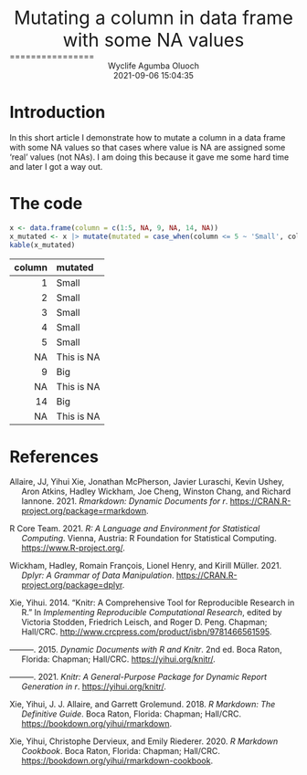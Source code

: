 <center>
<font aspan size = '6'>Mutating a column in data frame with some NA
values</font>
</center>
================
<center>
Wyclife Agumba Oluoch <wyclifeoluoch@gmail.com>
</center>
<center>
2021-09-06 15:04:35
</center>

# Introduction

In this short article I demonstrate how to mutate a column in a data
frame with some NA values so that cases where value is NA are assigned
some ‘real’ values (not NAs). I am doing this because it gave me some
hard time and later I got a way out.

# The code

``` r
x <- data.frame(column = c(1:5, NA, 9, NA, 14, NA))
x_mutated <- x |> mutate(mutated = case_when(column <= 5 ~ 'Small', column > 5 ~ 'Big', column |> is.na() ~ 'This is NA'))
kable(x_mutated)
```

| column | mutated    |
|-------:|:-----------|
|      1 | Small      |
|      2 | Small      |
|      3 | Small      |
|      4 | Small      |
|      5 | Small      |
|     NA | This is NA |
|      9 | Big        |
|     NA | This is NA |
|     14 | Big        |
|     NA | This is NA |

# References

<div id="refs" class="references csl-bib-body hanging-indent">

<div id="ref-R-rmarkdown" class="csl-entry">

Allaire, JJ, Yihui Xie, Jonathan McPherson, Javier Luraschi, Kevin
Ushey, Aron Atkins, Hadley Wickham, Joe Cheng, Winston Chang, and
Richard Iannone. 2021. *Rmarkdown: Dynamic Documents for r*.
<https://CRAN.R-project.org/package=rmarkdown>.

</div>

<div id="ref-R-base" class="csl-entry">

R Core Team. 2021. *R: A Language and Environment for Statistical
Computing*. Vienna, Austria: R Foundation for Statistical Computing.
<https://www.R-project.org/>.

</div>

<div id="ref-R-dplyr" class="csl-entry">

Wickham, Hadley, Romain François, Lionel Henry, and Kirill Müller. 2021.
*Dplyr: A Grammar of Data Manipulation*.
<https://CRAN.R-project.org/package=dplyr>.

</div>

<div id="ref-knitr2014" class="csl-entry">

Xie, Yihui. 2014. “Knitr: A Comprehensive Tool for Reproducible Research
in R.” In *Implementing Reproducible Computational Research*, edited by
Victoria Stodden, Friedrich Leisch, and Roger D. Peng. Chapman;
Hall/CRC. <http://www.crcpress.com/product/isbn/9781466561595>.

</div>

<div id="ref-knitr2015" class="csl-entry">

———. 2015. *Dynamic Documents with R and Knitr*. 2nd ed. Boca Raton,
Florida: Chapman; Hall/CRC. <https://yihui.org/knitr/>.

</div>

<div id="ref-R-knitr" class="csl-entry">

———. 2021. *Knitr: A General-Purpose Package for Dynamic Report
Generation in r*. <https://yihui.org/knitr/>.

</div>

<div id="ref-rmarkdown2018" class="csl-entry">

Xie, Yihui, J. J. Allaire, and Garrett Grolemund. 2018. *R Markdown: The
Definitive Guide*. Boca Raton, Florida: Chapman; Hall/CRC.
<https://bookdown.org/yihui/rmarkdown>.

</div>

<div id="ref-rmarkdown2020" class="csl-entry">

Xie, Yihui, Christophe Dervieux, and Emily Riederer. 2020. *R Markdown
Cookbook*. Boca Raton, Florida: Chapman; Hall/CRC.
<https://bookdown.org/yihui/rmarkdown-cookbook>.

</div>

</div>
